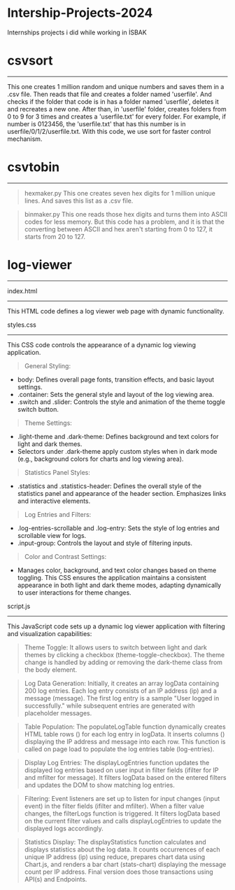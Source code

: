 # Intership-Projects-2024
Internships projects i did while working in İSBAK

# csvsort
___________
This one creates 1 million random and unique numbers and saves them in a .csv file. Then reads that file and creates a folder named 'userfile'. And checks if the folder that code is in has a folder named 'userfile', deletes it and recreates a new one. 
After than, in 'userfile' folder, creates folders from 0 to 9 for 3 times and creates a 'userfile.txt' for every folder. 
For example, if number is 0123456, the 'userfile.txt' that has this number is in userfile/0/1/2/userfile.txt.
With this code, we use sort for faster control mechanism.

# csvtobin
____________

> hexmaker.py
This one creates seven hex digits for 1 million unique lines. And saves this list as a .csv file. 

> binmaker.py
This  one reads those hex digits and turns them into ASCII codes for less memory. But this code has a problem, and it is that the converting between ASCII and hex aren't starting from 0 to 127, it starts from 20 to 127.

# log-viewer
_____________

index.html
___________
This HTML code defines a log viewer web page with dynamic functionality.

styles.css
______________
This CSS code controls the appearance of a dynamic log viewing application.

> General Styling:

* body: Defines overall page fonts, transition effects, and basic layout settings.
* .container: Sets the general style and layout of the log viewing area.
* .switch and .slider: Controls the style and animation of the theme toggle switch button.

> Theme Settings:

* .light-theme and .dark-theme: Defines background and text colors for light and dark themes.
* Selectors under .dark-theme apply custom styles when in dark mode (e.g., background colors for charts and log viewing area).

> Statistics Panel Styles:

* .statistics and .statistics-header: Defines the overall style of the statistics panel and appearance of the header section. Emphasizes links and interactive elements.
  
> Log Entries and Filters:

* .log-entries-scrollable and .log-entry: Sets the style of log entries and scrollable view for logs.
* .input-group: Controls the layout and style of filtering inputs.

> Color and Contrast Settings:

* Manages color, background, and text color changes based on theme toggling.
This CSS ensures the application maintains a consistent appearance in both light and dark theme modes, adapting dynamically to user interactions for theme changes.

script.js
__________
This JavaScript code sets up a dynamic log viewer application with filtering and visualization capabilities:

> Theme Toggle: It allows users to switch between light and dark themes by clicking a checkbox (theme-toggle-checkbox). The theme change is handled by adding or removing the dark-theme class from the body element.

> Log Data Generation: Initially, it creates an array logData containing 200 log entries. Each log entry consists of an IP address (ip) and a message (message). The first log entry is a sample "User logged in successfully." while subsequent entries are generated with placeholder messages.

> Table Population: The populateLogTable function dynamically creates HTML table rows (<tr>) for each log entry in logData. It inserts columns (<td>) displaying the IP address and message into each row. This function is called on page load to populate the log entries table (log-entries).

> Display Log Entries: The displayLogEntries function updates the displayed log entries based on user input in filter fields (ifilter for IP and mfilter for message). It filters logData based on the entered filters and updates the DOM to show matching log entries.

> Filtering: Event listeners are set up to listen for input changes (input event) in the filter fields (ifilter and mfilter). When a filter value changes, the filterLogs function is triggered. It filters logData based on the current filter values and calls displayLogEntries to update the displayed logs accordingly.

> Statistics Display: The displayStatistics function calculates and displays statistics about the log data. It counts occurrences of each unique IP address (ip) using reduce, prepares chart data using Chart.js, and renders a bar chart (stats-chart) displaying the message count per IP address.
Final version does those transactions using API(s) and Endpoints.
